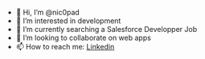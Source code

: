 - 👋 Hi, I’m @nic0pad
- 👀 I’m interested in development
- 🌱 I’m currently searching a Salesforce Developper Job
- 💞️ I’m looking to collaborate on web apps
- 📫 How to reach me: [Linkedin](https://www.linkedin.com/in/nicolaspadiou/)

<!---
nic0pad/nic0pad is a ✨ special ✨ repository because its `README.md` (this file) appears on your GitHub profile.
You can click the Preview link to take a look at your changes.
--->

